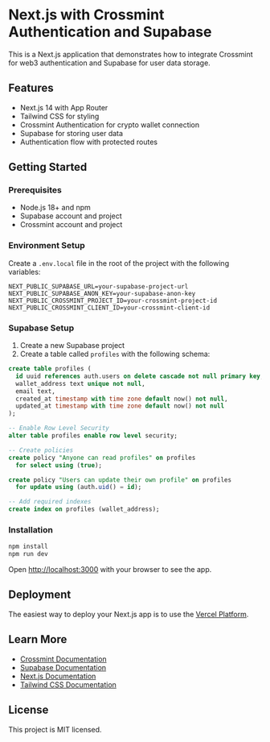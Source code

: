 # Next.js with Crossmint Authentication and Supabase

This is a Next.js application that demonstrates how to integrate Crossmint for web3 authentication and Supabase for user data storage.

## Features

- Next.js 14 with App Router
- Tailwind CSS for styling
- Crossmint Authentication for crypto wallet connection
- Supabase for storing user data
- Authentication flow with protected routes

## Getting Started

### Prerequisites

- Node.js 18+ and npm
- Supabase account and project
- Crossmint account and project

### Environment Setup

Create a `.env.local` file in the root of the project with the following variables:

```
NEXT_PUBLIC_SUPABASE_URL=your-supabase-project-url
NEXT_PUBLIC_SUPABASE_ANON_KEY=your-supabase-anon-key
NEXT_PUBLIC_CROSSMINT_PROJECT_ID=your-crossmint-project-id
NEXT_PUBLIC_CROSSMINT_CLIENT_ID=your-crossmint-client-id
```

### Supabase Setup

1. Create a new Supabase project
2. Create a table called `profiles` with the following schema:

```sql
create table profiles (
  id uuid references auth.users on delete cascade not null primary key,
  wallet_address text unique not null,
  email text,
  created_at timestamp with time zone default now() not null,
  updated_at timestamp with time zone default now() not null
);

-- Enable Row Level Security
alter table profiles enable row level security;

-- Create policies
create policy "Anyone can read profiles" on profiles
  for select using (true);

create policy "Users can update their own profile" on profiles
  for update using (auth.uid() = id);

-- Add required indexes
create index on profiles (wallet_address);
```


### Installation

```bash
npm install
npm run dev
```

Open [http://localhost:3000](http://localhost:3000) with your browser to see the app.

## Deployment

The easiest way to deploy your Next.js app is to use the [Vercel Platform](https://vercel.com/new).

## Learn More

- [Crossmint Documentation](https://docs.crossmint.com/wallets/quickstarts/client-side-wallets)
- [Supabase Documentation](https://supabase.io/docs)
- [Next.js Documentation](https://nextjs.org/docs)
- [Tailwind CSS Documentation](https://tailwindcss.com/docs)

## License

This project is MIT licensed.

